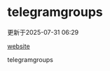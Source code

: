 # telegramgroups
更新于2025-07-31 06:29

[website](https://allgroups.github.io/telegramgroups/)

telegramgroups
